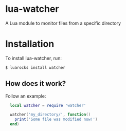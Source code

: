 # lua-watcher
A Lua module to monitor files from a specific directory

# Installation
To install lua-watcher, run:
```sh
$ luarocks install watcher
```

## How does it work?
Follow an example:
```lua
  local watcher = require 'watcher'

  watcher('my_directory/', function()
    print('Some file was modified now!')
  end)
```
